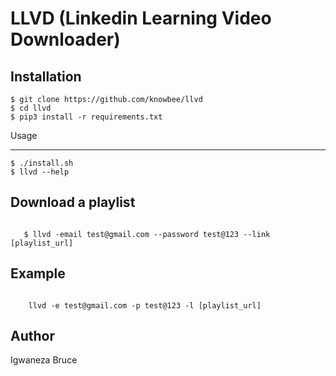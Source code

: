 # LLVD (Linkedin Learning Video Downloader)

## Installation

    $ git clone https://github.com/knowbee/llvd
    $ cd llvd
    $ pip3 install -r requirements.txt

Usage

---

    $ ./install.sh
    $ llvd --help

## Download a playlist

```cli

   $ llvd -email test@gmail.com --password test@123 --link [playlist_url]

```

## Example

```cli

    llvd -e test@gmail.com -p test@123 -l [playlist_url]

```

## Author

Igwaneza Bruce
